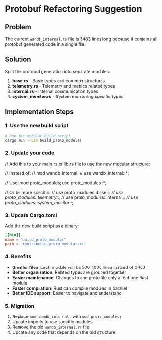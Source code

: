 # Protobuf Refactoring Suggestion

## Problem
The current `wandb_internal.rs` file is 3483 lines long because it contains all protobuf generated code in a single file.

## Solution
Split the protobuf generation into separate modules:

1. **base.rs** - Basic types and common structures
2. **telemetry.rs** - Telemetry and metrics related types  
3. **internal.rs** - Internal communication types
4. **system_monitor.rs** - System monitoring specific types

## Implementation Steps

### 1. Use the new build script
```bash
# Run the modular build script
cargo run --bin build_proto_modular
```

### 2. Update your code
// Add this to your main.rs or lib.rs file to use the new modular structure:

// Instead of:
// mod wandb_internal;
// use wandb_internal::*;

// Use:
mod proto_modules;
use proto_modules::*;

// Or be more specific:
// use proto_modules::base::*;
// use proto_modules::telemetry::*;
// use proto_modules::internal::*;
// use proto_modules::system_monitor::*;


### 3. Update Cargo.toml
Add the new build script as a binary:
```toml
[[bin]]
name = "build_proto_modular"
path = "tools/build_proto_modular.rs"
```

### 4. Benefits
- **Smaller files**: Each module will be 500-1000 lines instead of 3483
- **Better organization**: Related types are grouped together
- **Easier maintenance**: Changes to one proto file only affect one Rust module
- **Faster compilation**: Rust can compile modules in parallel
- **Better IDE support**: Easier to navigate and understand

### 5. Migration
1. Replace `mod wandb_internal;` with `mod proto_modules;`
2. Update imports to use specific modules
3. Remove the old `wandb_internal.rs` file
4. Update any code that depends on the old structure
